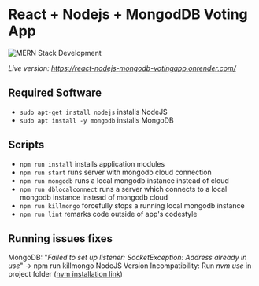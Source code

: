 # React + Nodejs + MongodDB Voting App

![MERN Stack Development](https://fiverr-res.cloudinary.com/images/q_auto,f_auto/gigs/129195859/original/e6a55e9dc89755bc3cbe0a5fc6605eefa336dafa/be-your-mern-stack-developer-mongodb-express-react-nodejs.png)

*Live version: https://react-nodejs-mongodb-votingapp.onrender.com/*


## Required Software
-  `sudo apt-get install nodejs` installs NodeJS
-  `sudo apt install -y mongodb` installs MongoDB

## Scripts
-  `npm run install` installs application modules
-  `npm run start` runs server with mongodb cloud connection
-  `npm run mongodb` runs a local mongodb instance instead of cloud
-  `npm run dblocalconnect` runs a server which connects to a local mongodb instance instead of mongodb cloud
-  `npm run killmongo` forcefully stops a running local mongodb instance
-  `npm run lint` remarks code outside of app's codestyle

## Running issues fixes
MongoDB: "*Failed to set up listener: SocketException: Address already in use*" -> npm run killmongo
NodeJS Version Incompatibility: Run *nvm use* in project folder ([nvm installation link](https://github.com/nvm-sh/nvm))